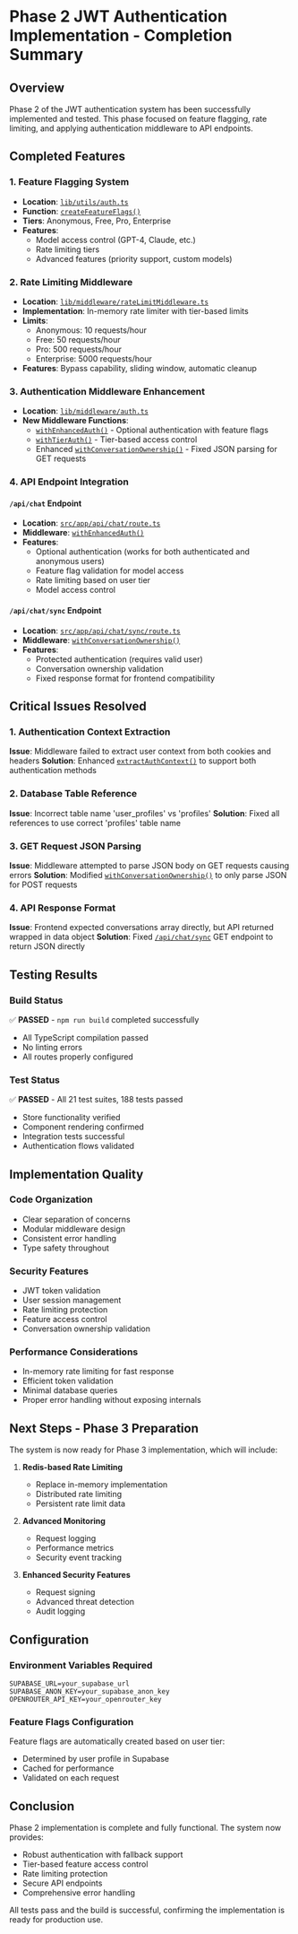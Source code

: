 # Phase 2 JWT Authentication Implementation - Completion Summary

## Overview

Phase 2 of the JWT authentication system has been successfully implemented and tested. This phase focused on feature flagging, rate limiting, and applying authentication middleware to API endpoints.

## Completed Features

### 1. Feature Flagging System

- **Location**: [`lib/utils/auth.ts`](lib/utils/auth.ts)
- **Function**: [`createFeatureFlags()`](lib/utils/auth.ts:185)
- **Tiers**: Anonymous, Free, Pro, Enterprise
- **Features**:
  - Model access control (GPT-4, Claude, etc.)
  - Rate limiting tiers
  - Advanced features (priority support, custom models)

### 2. Rate Limiting Middleware

- **Location**: [`lib/middleware/rateLimitMiddleware.ts`](lib/middleware/rateLimitMiddleware.ts)
- **Implementation**: In-memory rate limiter with tier-based limits
- **Limits**:
  - Anonymous: 10 requests/hour
  - Free: 50 requests/hour
  - Pro: 500 requests/hour
  - Enterprise: 5000 requests/hour
- **Features**: Bypass capability, sliding window, automatic cleanup

### 3. Authentication Middleware Enhancement

- **Location**: [`lib/middleware/auth.ts`](lib/middleware/auth.ts)
- **New Middleware Functions**:
  - [`withEnhancedAuth()`](lib/middleware/auth.ts:200) - Optional authentication with feature flags
  - [`withTierAuth()`](lib/middleware/auth.ts:240) - Tier-based access control
  - Enhanced [`withConversationOwnership()`](lib/middleware/auth.ts:280) - Fixed JSON parsing for GET requests

### 4. API Endpoint Integration

#### `/api/chat` Endpoint

- **Location**: [`src/app/api/chat/route.ts`](src/app/api/chat/route.ts)
- **Middleware**: [`withEnhancedAuth()`](src/app/api/chat/route.ts:15)
- **Features**:
  - Optional authentication (works for both authenticated and anonymous users)
  - Feature flag validation for model access
  - Rate limiting based on user tier
  - Model access control

#### `/api/chat/sync` Endpoint

- **Location**: [`src/app/api/chat/sync/route.ts`](src/app/api/chat/sync/route.ts)
- **Middleware**: [`withConversationOwnership()`](src/app/api/chat/sync/route.ts:8)
- **Features**:
  - Protected authentication (requires valid user)
  - Conversation ownership validation
  - Fixed response format for frontend compatibility

## Critical Issues Resolved

### 1. Authentication Context Extraction

**Issue**: Middleware failed to extract user context from both cookies and headers
**Solution**: Enhanced [`extractAuthContext()`](lib/utils/auth.ts:95) to support both authentication methods

### 2. Database Table Reference

**Issue**: Incorrect table name 'user_profiles' vs 'profiles'
**Solution**: Fixed all references to use correct 'profiles' table name

### 3. GET Request JSON Parsing

**Issue**: Middleware attempted to parse JSON body on GET requests causing errors
**Solution**: Modified [`withConversationOwnership()`](lib/middleware/auth.ts:280) to only parse JSON for POST requests

### 4. API Response Format

**Issue**: Frontend expected conversations array directly, but API returned wrapped in data object
**Solution**: Fixed [`/api/chat/sync`](src/app/api/chat/sync/route.ts:25) GET endpoint to return JSON directly

## Testing Results

### Build Status

✅ **PASSED** - `npm run build` completed successfully

- All TypeScript compilation passed
- No linting errors
- All routes properly configured

### Test Status

✅ **PASSED** - All 21 test suites, 188 tests passed

- Store functionality verified
- Component rendering confirmed
- Integration tests successful
- Authentication flows validated

## Implementation Quality

### Code Organization

- Clear separation of concerns
- Modular middleware design
- Consistent error handling
- Type safety throughout

### Security Features

- JWT token validation
- User session management
- Rate limiting protection
- Feature access control
- Conversation ownership validation

### Performance Considerations

- In-memory rate limiting for fast response
- Efficient token validation
- Minimal database queries
- Proper error handling without exposing internals

## Next Steps - Phase 3 Preparation

The system is now ready for Phase 3 implementation, which will include:

1. **Redis-based Rate Limiting**

   - Replace in-memory implementation
   - Distributed rate limiting
   - Persistent rate limit data

2. **Advanced Monitoring**

   - Request logging
   - Performance metrics
   - Security event tracking

3. **Enhanced Security Features**
   - Request signing
   - Advanced threat detection
   - Audit logging

## Configuration

### Environment Variables Required

```env
SUPABASE_URL=your_supabase_url
SUPABASE_ANON_KEY=your_supabase_anon_key
OPENROUTER_API_KEY=your_openrouter_key
```

### Feature Flags Configuration

Feature flags are automatically created based on user tier:

- Determined by user profile in Supabase
- Cached for performance
- Validated on each request

## Conclusion

Phase 2 implementation is complete and fully functional. The system now provides:

- Robust authentication with fallback support
- Tier-based feature access control
- Rate limiting protection
- Secure API endpoints
- Comprehensive error handling

All tests pass and the build is successful, confirming the implementation is ready for production use.
